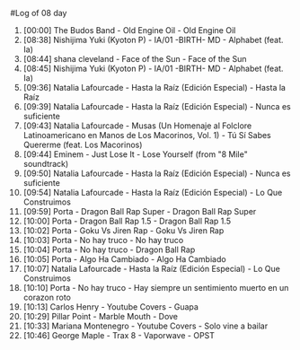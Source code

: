 #Log of 08 day

1. [00:00] The Budos Band - Old Engine Oil - Old Engine Oil
1. [08:38] Nishijima Yuki (Kyoton P) - IA/01 -BIRTH- MD - Alphabet (feat. Ia)
1. [08:44] shana cleveland - Face of the Sun - Face of the Sun
1. [08:45] Nishijima Yuki (Kyoton P) - IA/01 -BIRTH- MD - Alphabet (feat. Ia)
1. [09:36] Natalia Lafourcade - Hasta la Raíz (Edición Especial) - Hasta la Raíz
1. [09:39] Natalia Lafourcade - Hasta la Raíz (Edición Especial) - Nunca es suficiente
1. [09:43] Natalia Lafourcade - Musas (Un Homenaje al Folclore Latinoamericano en Manos de Los Macorinos, Vol. 1) - Tú Sí Sabes Quererme (feat. Los Macorinos)
1. [09:44] Eminem - Just Lose It - Lose Yourself (from "8 Mile" soundtrack)
1. [09:50] Natalia Lafourcade - Hasta la Raíz (Edición Especial) - Nunca es suficiente
1. [09:54] Natalia Lafourcade - Hasta la Raíz (Edición Especial) - Lo Que Construimos
1. [09:59] Porta - Dragon Ball Rap Super - Dragon Ball Rap Super
1. [10:00] Porta - Dragon Ball Rap 1.5 - Dragon Ball Rap 1.5
1. [10:02] Porta - Goku Vs Jiren Rap - Goku Vs Jiren Rap
1. [10:03] Porta - No hay truco - No hay truco
1. [10:04] Porta - No hay truco - Dragon Ball Rap
1. [10:05] Porta - Algo Ha Cambiado - Algo Ha Cambiado
1. [10:07] Natalia Lafourcade - Hasta la Raíz (Edición Especial) - Lo Que Construimos
1. [10:10] Porta - No hay truco - Hay siempre un sentimiento muerto en un corazon roto
1. [10:13] Carlos Henry - Youtube Covers - Guapa
1. [10:29] Pillar Point - Marble Mouth - Dove
1. [10:33] Mariana Montenegro - Youtube Covers - Solo vine a bailar
1. [10:46] George Maple - Trax 8 - Vaporwave - OPST
